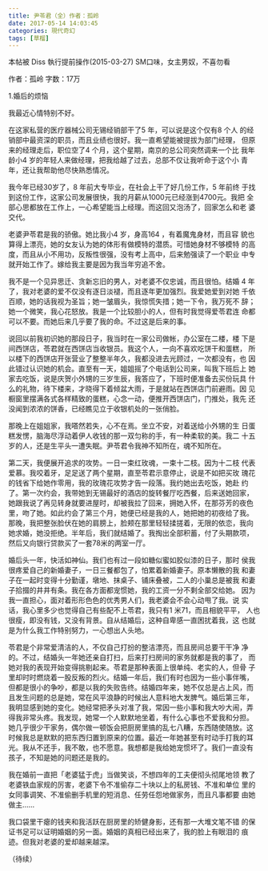 ```yaml
---
title: 尹苓君（全）作者：孤岭
date: 2017-05-14 14:03:45
categories: 現代奇幻
tags: [草榴]
---
```

本帖被 Diss 執行提前操作(2015-03-27)
SM口味，女主男奴，不喜勿看

作者：孤岭
字数：17万

1.婚后的烦恼

我最近心情特别不好。

在这家私营的医疗器械公司无锡经销部干了5 年，可以说是这个仅有8 个人
的经销部中最资深的职员，而且业绩也很好。我一直希望能被提拔为部门经理，
但原来的经理走后，职位空了4 个月，这个星期，南京的总公司突然调来一个比
我年龄小4 岁的年轻人来做经理，把我给越了过去，总部不仅让我听命于这个小
青年，还让我帮助他尽快熟悉情况。

我今年已经30岁了，8 年前大专毕业，在社会上干了好几份工作，5 年前终
于找到这份工作，这家公司发展很快，我的月薪从1000元已经涨到4700元。我把
全部心思都放在工作上，一心希望能当上经理。而这回又泡汤了，回家怎么和老
婆交代。

老婆尹苓君是我的骄傲。她比我小4 岁，身高164 ，有着魔鬼身材，而且容
貌也算得上漂亮，她的女友认为她的体形有做模特的潜质。可惜她身材不够模特
的高度，而且从小不用功，反叛性很强，没有考上高中，后来勉强读了一个职业
中专就开始工作了。嫁给我主要是因为我当年穷追不舍。

我不是一个见异思迁、贪新忘旧的男人，对老婆不仅忠诚，而且很怕。结婚
4 年了，我对老婆的爱不仅没有逐日淡褪，而且逐年更加强烈。我爱她爱到对她
千依百顺，她的话我视为圣旨；她一皱眉头，我惊慌失措；她一下令，我万死不
辞；她一个微笑，我心花怒放。我是一个比较胆小的人，但有时我觉得爱苓君连
命都可以不要。而她后来几乎要了我的命。不过这是后来的事。

说回以前我初识她的那段日子，我当时在一家公司做帐，办公室在二楼，楼
下是间西饼店，苓君就在西饼店当收银员。我这个人，一向不喜欢吃饼干和蛋糕，
所以楼下的西饼店开张营业了整整半年久，我都没进去光顾过，一次都没有，也
因此错过认识她的机会。直至有一天，姐姐摇了个电话到公司来，叫我下班后上
她家去吃饭，说是庆贺小外甥的三岁生辰，我答应了，下班时便准备去买份玩具
什么的礼物，待下楼来，才晓得下着倾盆大雨，于是就站在西饼店门前避雨。因
见橱窗里摆满各式各样精致的蛋糕，心念一动，便推开西饼店门，门推处，我先
还没闻到浓浓的饼香，已经瞧见立于收银机处的一张俏脸。

那晚上在姐姐家，我嗒然若失，心不在焉。坐立不安，对着送给小外甥的生
日蛋糕发愣，脑海尽浮动着伊人收钱的那一双匀称的手，有一种柔软的美。我二
十五岁的人，还是生平头一遭失眠。尹苓君令我神不知所在，魂不知所在。

第二天，我便展开追求的攻势。一日一束红玫魂，一束十二枝。因为十二枝
代表爱慕。我咬着牙，足足送了两个星期，直至苓君示意停止，说是不如把买玫
瑰花的钱省下给她作零用，我的玫瑰花攻势才告一段落。我约她出去吃饭，她赴
约了。第一次约会，我带她到无锡最好的酒店的旋转餐厅吃西餐，后来送她回家，
她跟我说了再见转身就要进屋时，却被我拉了回来，拥她入怀，在那芬芳的夜色
里，吻了她。如此约会了第三个月，她便已经是我的人，她把她的初夜给了我。
那晚，我把整张脸伏在她的肩膀上，脸颊在那里轻轻揉搓着，无限的依恋，我向
她求婚，她没拒绝。半年后，我们就结婚了。我掏出全部积蓄，付了头期款项，
然后又向银行贷款买了一套78米的两室一厅。

婚后头一年，快活如神仙。我们也有过一段如糖似蜜如胶似漆的日子，那时
侯我很疼爱自己的新婚妻子，一日三餐都包了，怕累着新婚妻子。原本懒散的我
和妻子在一起时变得十分勤谨，墩地、抹桌子、铺床叠被，二人的小巢总是被我
和妻子拾掇的井井有条。我在各方面都宠惯她，我的工资一分不剩全部交给她。
因为我一直担心，面对着形形色色的优秀男人们，我老婆会不会心动甩了我。说
实话，我心里多少也觉得自己有些配不上苓君，我只有1 米71，而且相貌平平，
人也很瘦，即没有钱，又没有背景。自从结婚后，这种自卑感一直困扰着我，这
也就是为什么我工作特别努力，一心想出人头地。

苓君是个非常爱清洁的人，不仅自己打扮的整洁漂亮，而且房间总要干干净
净的。不过，结婚头一年她还亲自打扫，后来打扫房间的家务就都是我的事了，
而她对我的表现开始变得挑剔起来。苓君是那种表面上很单纯、老实的人，但骨
子里却时时燃烧着一股反叛的烈火。结婚一年后，我们有时也因为一些小事伴嘴，
但都是很小的争吵，都是以我的失败告终。结婚四年来，她不仅总是占上风，而
且发生问题的总是她，常在风平浪静的时候出人意料地大发脾气。婚后第三年，
我明显感到她的变化。她经常把矛头对准了我，常因一些小事和我大吵大闹，弄
得我非常头疼。我发现，她常一个人默默地坐着，有什么心事也不爱我和分担。
她几乎很少干家务，偶尔做一顿饭会把厨房里搞的乱七八糟，东西随使随放。这
时候我总是默默的把东西归置到原来的位置。最近一年她甚至有时动手打我的耳
光。我从不还手，我不敢，也不愿意。我想都是我给她宠惯坏了。我们一直没有
孩子，不知是她的问题还是我的。

我在婚前一直把「老婆猛于虎」当做笑谈，不想四年的工夫便彻头彻尾地领
教了老婆铁血家规的厉害，老婆下令不准偷存二十块以上的私房钱、不准和单位
里的女同事调笑、不准偷删手机里的短消息、任劳任怨地做家务，而且凡事都要
由她做主……

我口袋里干瘪的钱夹和我活跃在厨房里的矫健身影，还有那一大堆文笔不错
的保证书足可以证明婚姻的另一面。婚姻的真相已经出来了，我的脸上有眼泪的
痕迹。但我对老婆的爱却越来越深。

（待续）